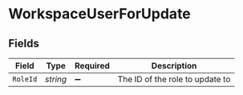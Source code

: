 # WorkspaceUserForUpdate


## Fields

| Field                           | Type                            | Required                        | Description                     |
| ------------------------------- | ------------------------------- | ------------------------------- | ------------------------------- |
| `RoleId`                        | *string*                        | :heavy_minus_sign:              | The ID of the role to update to |
